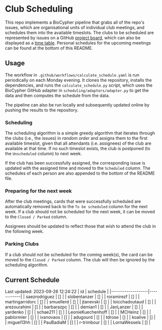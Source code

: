 # Club Scheduling

This repo implements a BioCypher pipeline that grabs all of the repo's issues,
which are organisational units of individual club meetings, and schedules them
into the available timeslots. The clubs to be scheduled are represented by
issues on a GitHub [project
board](https://github.com/orgs/saezlab/projects/18/views/1), which can also be
displayed as a [time
table](https://github.com/orgs/saezlab/projects/18/views/2). Personal schedules
for the upcoming meetings can be found at the bottom of this README.

## Usage

The workflow in `.github/workflows/calculate_schedule.yaml` is run periodically
on each Monday evening. It clones the repository, installs the dependencies, and
runs the `calculate_schedule.py` script, which uses the BioCypher GitHub adapter
in `scheduling/adapters/adapter.py` to get the data and then computes the
schedule from the data.

The pipeline can also be run locally and subsequently updated online by pushing
the results to the repository. 

### Scheduling

The scheduling algorithm is a simple greedy algorithm that iterates through the
clubs (i.e., the issues) in *random order* and assigns them to the first
available timeslot, given that all attendants (i.e. assignees) of the club are
available at that time. If no such timeslot exists, the club is postponed (to
the `Unscheduled` column) to next week. 

If the club has been successfully assigned, the corresponding issue is updated
with the assigned time and moved to the `Scheduled` column. The schedules of
each person are also appended to the bottom of the README file.

### Preparing for the next week

After the club meetings, cards that were successfully scheduled are
automatically removed back to the `To be scheduled` column for the next week.
If a club should not be scheduled for the next week, it can be moved to the
`Closed / Parked` column.

Assignees should be updated to reflect those that wish to attend the club in the
following week.

### Parking Clubs

If a club should not be scheduled for the coming week(s), the card can be moved
to the `Closed / Parked` column. The club will then be ignored by the scheduling
algorithm.

## Current Schedule
Last updated: 2023-09-26 12:24:22
| id                | schedule   |
|-------------------|------------|
| saezrodriguez     | []         |
| slobentanzer      | []         |
| roramirezf        | []         |
| martingarridorc   | []         |
| smuellerd         | []         |
| jtanevski         | []         |
| loicchadoutaud    | []         |
| arezourahimi      | []         |
| barbarazpc        | []         |
| demian1           | []         |
| JanLanzer         | []         |
| yardenko          | []         |
| schae211          | []         |
| LeonieKuechenhoff | []         |
| MCHeinz           | []         |
| pablormier        | []         |
| ivanovaos         | []         |
| adugourd          | []         |
| tdrose            | []         |
| koalive           | []         |
| miguel13hh        | []         |
| PauBadiaM         | []         |
| r-trimbour        | []         |
| LornaWessels      | []         |